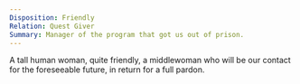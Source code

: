 ```yaml
---
Disposition: Friendly
Relation: Quest Giver
Summary: Manager of the program that got us out of prison.
---
```

A tall human woman, quite friendly, a middlewoman who will be our contact for the foreseeable future, in return for a full pardon.